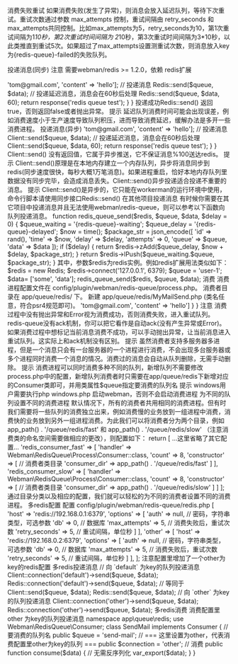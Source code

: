 消费失败重试
如果消费失败(发生了异常)，则消息会放入延迟队列，等待下次重试。重试次数通过参数 max_attempts 控制，重试间隔由
retry_seconds 和 max_attempts共同控制。比如max_attempts为5，retry_seconds为10，第1次重试间隔为1*10秒，第2次重试时间间隔为 2*10秒，第3次重试时间间隔为3*10秒，以此类推直到重试5次。如果超过了max_attempts设置测重试次数，则消息放入key为{redis-queue}-failed的失败队列。

投递消息(同步)
注意
需要webman/redis >= 1.2.0，依赖 redis扩展

<?php
namespace app\controller;

use support\Request;
use Webman\RedisQueue\Redis;

class Index
{
    public function queue(Request $request)
    {
        // 队列名
        $queue = 'send-mail';
        // 数据，可以直接传数组，无需序列化
        $data = ['to' => 'tom@gmail.com', 'content' => 'hello'];
        // 投递消息
        Redis::send($queue, $data);
        // 投递延迟消息，消息会在60秒后处理
        Redis::send($queue, $data, 60);

        return response('redis queue test');
    }

}
投递成功Redis::send() 返回true，否则返回false或者抛出异常。

提示
延迟队列消费时间可能会出现误差，例如消费速度小于生产速度导致队列积压，进而导致消费延迟，缓解办法是多开一些消费进程。

投递消息(异步)
<?php
namespace app\controller;

use support\Request;
use Webman\RedisQueue\Client;

class Index
{
    public function queue(Request $request)
    {
        // 队列名
        $queue = 'send-mail';
        // 数据，可以直接传数组，无需序列化
        $data = ['to' => 'tom@gmail.com', 'content' => 'hello'];
        // 投递消息
        Client::send($queue, $data);
        // 投递延迟消息，消息会在60秒后处理
        Client::send($queue, $data, 60);

        return response('redis queue test');
    }

}
Client::send() 没有返回值，它属于异步推送，它不保证消息%100送达redis。

提示
Client::send()原理是在本地内存建立一个内存队列，异步将消息同步到redis(同步速度很快，每秒大概1万笔消息)。如果进程重启，恰好本地内存队列里数据没有同步完毕，会造成消息丢失。Client::send()异步投递适合投递不重要的消息。

提示
Client::send()是异步的，它只能在workerman的运行环境中使用，命令行脚本请使用同步接口Redis::send()

在其他项目投递消息
有时候你需要在其它项目中投递消息并且无法使用webman\redis-queue，则可以参考以下函数向队列投递消息。

function redis_queue_send($redis, $queue, $data, $delay = 0) {
    $queue_waiting = '{redis-queue}-waiting';
    $queue_delay = '{redis-queue}-delayed';
    $now = time();
    $package_str = json_encode([
        'id'       => rand(),
        'time'     => $now,
        'delay'    => $delay,
        'attempts' => 0,
        'queue'    => $queue,
        'data'     => $data
    ]);
    if ($delay) {
        return $redis->zAdd($queue_delay, $now + $delay, $package_str);
    }
    return $redis->lPush($queue_waiting.$queue, $package_str);
}
其中，参数$redis为redis实例。例如redis扩展用法类似如下：

$redis = new Redis;
$redis->connect('127.0.0.1', 6379);
$queue = 'user-1';
$data= ['some', 'data'];
redis_queue_send($redis, $queue, $data);
消费
消费进程配置文件在 config/plugin/webman/redis-queue/process.php。
消费者目录在 app/queue/redis/ 下。

新建 app/queue/redis/MyMailSend.php (类名任意，符合psr4规范即可)。

<?php

namespace app\queue\redis;

use Webman\RedisQueue\Consumer;

class MyMailSend implements Consumer
{
    // 要消费的队列名
    public $queue = 'send-mail';

    // 连接名，对应 plugin/webman/redis-queue/redis.php 里的连接`
    public $connection = 'default';

    // 消费
    public function consume($data)
    {
        // 无需反序列化
        var_export($data); // 输出 ['to' => 'tom@gmail.com', 'content' => 'hello']
    }
}
注意
消费过程中没有抛出异常和Error视为消费成功，否则消费失败，进入重试队列。
redis-queue没有ack机制，你可以把它看作是自动ack(没有产生异常或Error)。如果消费过程中想标记当前消息消费不成功，可以手动抛出异常，让当前消息进入重试队列。这实际上和ack机制没有区别。

提示
虽然消费者支持多服务器多进程，但是一个消息只会有一台服务器的一个进程进行消费，不会出现多台服务器或多个进程同时消费一个消息的情况。消费过的消息会自动从队列删除，无需手动删除。

提示
消费进程可以同时消费多种不同的队列，新增队列不需要修改process.php中的配置，新增队列消费者时只需要在app/queue/redis下新增对应的Consumer类即可，并用类属性$queue指定要消费的队列名

提示
windows用户需要执行php windows.php 启动webman，否则不会启动消费进程

为不同的队列设置不同的消费进程
默认情况下，所有的消费者共用相同的消费进程。但有时我们需要将一些队列的消费独立出来，例如消费慢的业务放到一组进程中消费，消费快的业务放到另外一组进程消费。为此我们可以将消费者分为两个目录，例如 app_path() . '/queue/redis/fast' 和 app_path() . '/queue/redis/slow' （注意消费类的命名空间需要做相应的更改），则配置如下：

return [
    ...这里省略了其它配置...

    'redis_consumer_fast'  => [
        'handler'     => Webman\RedisQueue\Process\Consumer::class,
        'count'       => 8,
        'constructor' => [
            // 消费者类目录
            'consumer_dir' => app_path() . '/queue/redis/fast'
        ]
    ],
    'redis_consumer_slow'  => [
        'handler'     => Webman\RedisQueue\Process\Consumer::class,
        'count'       => 8,
        'constructor' => [
            // 消费者类目录
            'consumer_dir' => app_path() . '/queue/redis/slow'
        ]
    ]
];
通过目录分类以及相应的配置，我们就可以轻松的为不同的消费者设置不同的消费进程。

多redis配置
配置
config/plugin/webman/redis-queue/redis.php

<?php
return [
    'default' => [
        'host' => 'redis://192.168.0.1:6379',
        'options' => [
            'auth' => null,       // 密码，字符串类型，可选参数
            'db' => 0,            // 数据库
            'max_attempts'  => 5, // 消费失败后，重试次数
            'retry_seconds' => 5, // 重试间隔，单位秒
        ]
    ],
    'other' => [
        'host' => 'redis://192.168.0.2:6379',
        'options' => [
            'auth' => null,       // 密码，字符串类型，可选参数
            'db' => 0,             // 数据库
            'max_attempts'  => 5, // 消费失败后，重试次数
            'retry_seconds' => 5, // 重试间隔，单位秒
        ]
    ],
];
注意配置里增加了一个other为key的redis配置

多redis投递消息
// 向 `default` 为key的队列投递消息
Client::connection('default')->send($queue, $data);
Redis::connection('default')->send($queue, $data);
//  等同于
Client::send($queue, $data);
Redis::send($queue, $data);

// 向 `other` 为key的队列投递消息
Client::connection('other')->send($queue, $data);
Redis::connection('other')->send($queue, $data);
多redis消费
消费配置里other 为key的队列投递消息

namespace app\queue\redis;

use Webman\RedisQueue\Consumer;

class SendMail implements Consumer
{
    // 要消费的队列名
    public $queue = 'send-mail';

    // === 这里设置为other，代表消费配置里other为key的队列 ===
    public $connection = 'other';

    // 消费
    public function consume($data)
    {
        // 无需反序列化
        var_export($data);
    }
}